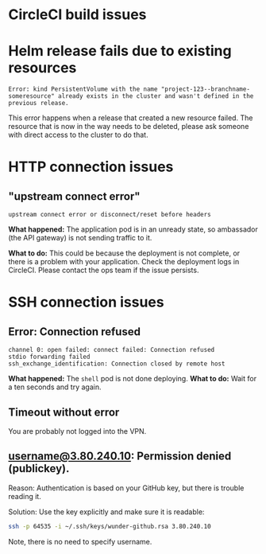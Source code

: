 
# CircleCI build issues

# Helm release fails due to existing resources
```
Error: kind PersistentVolume with the name "project-123--branchname-someresource" already exists in the cluster and wasn't defined in the previous release.
```
This error happens when a release that created a new resource failed. 
The resource that is now in the way needs to be deleted, please ask someone with direct access to the cluster to do that. 

# HTTP connection issues

## "upstream connect error"
```
upstream connect error or disconnect/reset before headers
```
**What happened:** The application pod is in an unready state, so ambassador (the API gateway) is not sending traffic to it.  

**What to do:** This could be because the deployment is not complete, or there is a problem with your application.
Check the deployment logs in CircleCI. Please contact the ops team if the issue persists.

# SSH connection issues

## Error: Connection refused
```
channel 0: open failed: connect failed: Connection refused
stdio forwarding failed
ssh_exchange_identification: Connection closed by remote host
```

**What happened:** The `shell` pod is not done deploying.
**What to do:** Wait for a ten seconds and try again.

## Timeout without error

You are probably not logged into the VPN.   

## username@3.80.240.10: Permission denied (publickey).

Reason: Authentication is based on your GitHub key, but there is trouble reading it.

Solution: Use the key explicitly and make sure it is readable:
```bash
ssh -p 64535 -i ~/.ssh/keys/wunder-github.rsa 3.80.240.10
```

Note, there is no need to specify username.
